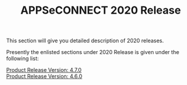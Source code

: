 ﻿---
title: "APPSeCONNECT 2020 Release"
toc: true
tag: developers
category: "release-notes"
menus: 
    AECreleasenotes:
        title: "2020"
        weight: 2
        icon: fa fa-wpexplorer
        identifier: 2020Release
---

This section will give you detailed description of 2020 releases.

Presently the enlisted sections under 2020 Release is given under the following list:

[Product Release Version: 4.7.0](/release-notes/2020-Q2/)    
[Product Release Version: 4.6.0](/release-notes/2020-Q1/)  
     

